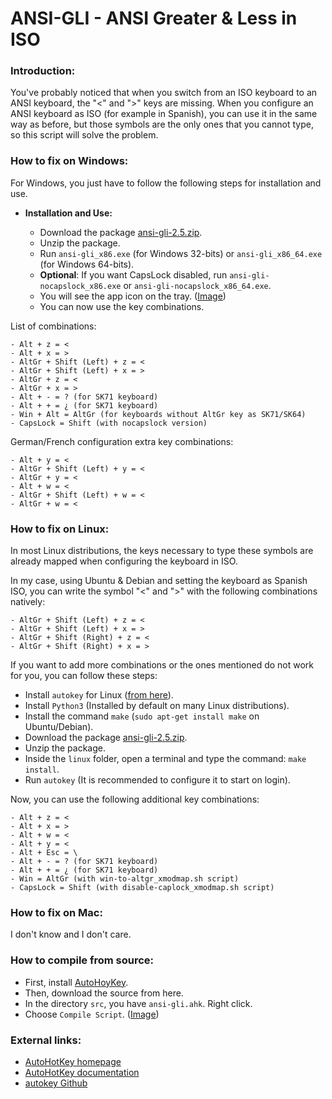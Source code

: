 ANSI-GLI - ANSI Greater & Less in ISO
=====================================

### Introduction:

You've probably noticed that when you switch from an ISO keyboard to an ANSI keyboard, the "<" and ">" keys are missing. When you configure an ANSI keyboard as ISO (for example in Spanish), you can use it in the same way as before, but those symbols are the only ones that you cannot type, so this script will solve the problem.

### How to fix on Windows:

For Windows, you just have to follow the following steps for installation and use.

* **Installation and Use:**

  * Download the package [ansi-gli-2.5.zip](https://github.com/q3aql/ansi-gli/releases/download/v2.5/ansi-gli-2.5.zip).
  * Unzip the package.
  * Run `ansi-gli_x86.exe` (for Windows 32-bits) or `ansi-gli_x86_64.exe` (for Windows 64-bits).
  * **Optional**: If you want CapsLock disabled, run `ansi-gli-nocapslock_x86.exe` or `ansi-gli-nocapslock_x86_64.exe`.
  * You will see the app icon on the tray. ([Image](https://github.com/q3aql/ansi-gli/blob/master/images/ansi-gli-tray.png))
  * You can now use the key combinations.

List of combinations:

    - Alt + z = <
    - Alt + x = >
    - AltGr + Shift (Left) + z = <
    - AltGr + Shift (Left) + x = >
    - AltGr + z = <
    - AltGr + x = >
    - Alt + - = ? (for SK71 keyboard)
    - Alt + + = ¿ (for SK71 keyboard)
    - Win + Alt = AltGr (for keyboards without AltGr key as SK71/SK64)
    - CapsLock = Shift (with nocapslock version)

German/French configuration extra key combinations:

    - Alt + y = <
    - AltGr + Shift (Left) + y = <
    - AltGr + y = <
    - Alt + w = <
    - AltGr + Shift (Left) + w = <
    - AltGr + w = <

### How to fix on Linux:

In most Linux distributions, the keys necessary to type these symbols are already mapped when configuring the keyboard in ISO.  

In my case, using Ubuntu & Debian and setting the keyboard as Spanish ISO, you can write the symbol "<" and ">" with the following combinations natively:

    - AltGr + Shift (Left) + z = <
    - AltGr + Shift (Left) + x = >
    - AltGr + Shift (Right) + z = <
    - AltGr + Shift (Right) + x = >

If you want to add more combinations or the ones mentioned do not work for you, you can follow these steps:

* Install `autokey` for Linux ([from here](https://github.com/autokey/autokey/releases)).
* Install `Python3` (Installed by default on many Linux distributions).
* Install the command `make` (`sudo apt-get install make` on Ubuntu/Debian).
* Download the package [ansi-gli-2.5.zip](https://github.com/q3aql/ansi-gli/releases/download/v2.5/ansi-gli-2.5.zip).
* Unzip the package.
* Inside the `linux` folder, open a terminal and type the command: `make install`.
* Run `autokey` (It is recommended to configure it to start on login).

Now, you can use the following additional key combinations:

    - Alt + z = <
    - Alt + x = >
    - Alt + w = <
    - Alt + y = <
    - Alt + Esc = \
    - Alt + - = ? (for SK71 keyboard)
    - Alt + + = ¿ (for SK71 keyboard)
    - Win = AltGr (with win-to-altgr_xmodmap.sh script)
    - CapsLock = Shift (with disable-caplock_xmodmap.sh script)

### How to fix on Mac:

I don't know and I don't care.

### How to compile from source:

* First, install [AutoHoyKey](https://www.autohotkey.com/).
* Then, download the source from here.
* In the directory `src`, you have `ansi-gli.ahk`. Right click.
* Choose `Compile Script`. ([Image](https://github.com/q3aql/ansi-gli/blob/master/images/ansi-gli-compile.png))

### External links:

* [AutoHotKey homepage](https://www.autohotkey.com/)
* [AutoHotKey documentation](https://www.autohotkey.com/docs/AutoHotkey.htm)
* [autokey Github](https://github.com/autokey/autokey)
